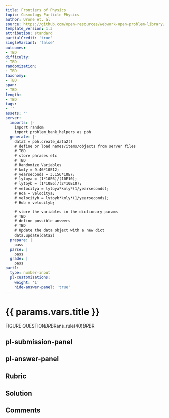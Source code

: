 ```yaml
---
title: Frontiers of Physics
topic: Cosmology Particle Physics
author: Urone et. al
source: https://github.com/open-resources/webwork-open-problem-library/tree/master/Contrib/BrockPhysics/College_Physics_Urone/34.Frontiers_of_Physics/34-01.Cosmology_Particle_Physics/NU_U17-34-01-019.pg
template_version: 1.3
attribution: standard
partialCredit: 'true'
singleVariant: 'false'
outcomes:
- TBD
difficulty:
- TBD
randomization:
- TBD
taxonomy:
- TBD
span:
- TBD
length:
- TBD
tags:
- ''
assets: ''
server:
  imports: |-
    import random
    import problem_bank_helpers as pbh
  generate: |-
    data2 = pbh.create_data2()
    # define or load names/items/objects from server files
    # TBD
    # store phrases etc
    # TBD
    # Randomize Variables
    # kmly = 9.46*10E12;
    # yearseconds = 3.156*10E7;
    # lytoya = (1*10E6)/(10E10);
    # lytoyb = (1*10E6)/(2*10E10);
    # velocitya = lytoya*kmly*(1/yearseconds);
    # Hoa = velocitya;
    # velocityb = lytoyb*kmly*(1/yearseconds);
    # Hob = velocityb;

    # store the variables in the dictionary params
    # TBD
    # define possible answers
    # TBD
    # Update the data object with a new dict
    data.update(data2)
  prepare: |
    pass
  parse: |
    pass
  grade: |
    pass
part1:
  type: number-input
  pl-customizations:
    weight: '1'
    hide-answer-panel: 'true'
---
```


# {{ params.vars.title }} 


FIGURE QUESTION$BR$BRans_rule(40)$BR$BR


## pl-submission-panel 


## pl-answer-panel 


## Rubric 


## Solution 


## Comments 


